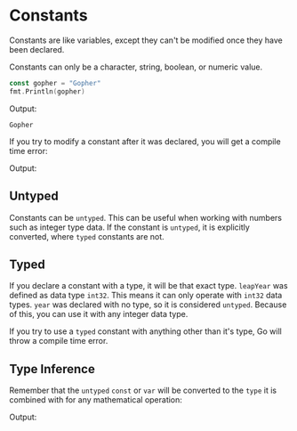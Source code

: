 # Constants

Constants are like variables, except they can't be modified once they have been declared.

Constants can only be a character, string, boolean, or numeric value.

```go
const gopher = "Gopher"
fmt.Println(gopher)
```

Output:

```text
Gopher
```

If you try to modify a constant after it was declared, you will get a compile time error:

<code src="src/constants/const-err/main.go" snippet="main"></code>
Output:

<code src="src/constants/const-err/main.go" snippet="output"></code>

## Untyped

Constants can be `untyped`. This can be useful when working with numbers such as integer type data. If the constant is `untyped`, it is explicitly converted, where `typed` constants are not.

<code src="src/constants/const/main.go"></code>

## Typed

If you declare a constant with a type, it will be that exact type. `leapYear` was defined as data type `int32`. This means it can only operate with `int32` data types. `year` was declared with no type, so it is considered `untyped`. Because of this, you can use it with any integer data type.

<code src="src/constants/const_type/main.go"></code>

If you try to use a `typed` constant with anything other than it's type, Go will throw a compile time error.

## Type Inference

Remember that the `untyped` `const` or `var` will be converted to the `type` it is combined with for any mathematical operation:

<code src="src/constants/const-infer/main.go" snippet="main"></code>

Output:

<code src="src/constants/const-infer/main.go" snippet="output"></code>
